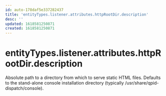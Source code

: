 ```yaml
---
id: auto-178daf5e337282437
title: 'entityTypes.listener.attributes.httpRootDir.description'
desc: ''
updated: 1618581250871
created: 1618581250871
---
```

# entityTypes.listener.attributes.httpRootDir.description

Absolute path to a directory from which to serve static HTML files. Defaults to the stand-alone console installation directory (typically /usr/share/qpid-dispatch/console).
